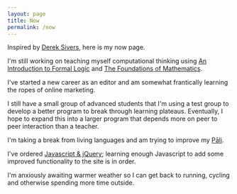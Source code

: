 ```yaml
--- 
layout: page 
title: Now 
permalink: /now
--- 
```

Inspired by [Derek Sivers][0], here is my now page.

I'm still working on teaching myself computational thinking using [An Introduction to Formal Logic][1] and [The Foundations of Mathematics][2]. 

I've started a new career as an editor and am somewhat frantically learning the ropes of online marketing. 

I still have a small group of advanced students that I'm using a test group to develop a better program to break through learning plateaus. Eventually, I hope to expand this into a larger program that depends more on peer to peer interaction than a teacher. 

I'm taking a break from living languages and am trying to improve my [Pāli][3]. 

I've ordered [Javascript & jQuery][4]; learning enough Javascript to add some improved functionality to the site is in order. 

I'm anxiously awaiting warmer weather so I can get back to running, cycling and otherwise spending more time outside. 


[0]: http://nownownow.com/about
[1]: https://www.amazon.com/gp/product/0521008042/ref=as_li_tl?ie=UTF8&camp=1789&creative=9325&creativeASIN=0521008042&linkCode=as2&tag=derekcomua-20&linkId=c3389540616c07ff86c188d1081c24cc
[2]: https://www.amazon.com/gp/product/019870643X/ref=as_li_tl?ie=UTF8&tag=derekcomua-20&camp=1789&creative=9325&linkCode=as2&creativeASIN=019870643X&linkId=8dda77272dcead0f177fac91b8225da1
[3]: https://en.wikipedia.org/wiki/Pali 
[4]: https://www.amazon.com/gp/product/1118531647/ref=as_li_tl?ie=UTF8&tag=derekcomua-20&camp=1789&creative=9325&linkCode=as2&creativeASIN=1118531647&linkId=45606a7f76a65ee81116a00b0598c8f6
